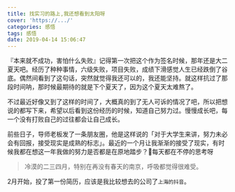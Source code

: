 ```yaml
---
title: 找实习的路上,我还想看到太阳呀
cover: 'https://.../'
categories: 感悟
tags: 感悟
date: 2019-04-14 15:06:47
---
```


『本来就不成功，害怕什么失败』记得第一次把这个作为签名时候，那年还是大二夏天吧。经历了种种事情，六级失败，项目失败，成绩下滑感觉人生已经跌倒了谷底。偶然间看到了这句话，突然就觉得我还可以的，我还能坚持。就这样抗过了那段时间呐，那时候最期待的就是下个夏天了，因为这个夏天太难熬了。

不过最近好像又到了这样的时间了，大概真的到了无人可诉的情况了吧，所以把想说的都写下来，希望以后看到这份经历的时候，知道自己努力过。慢慢成长吧，每一个没有打败自己的过往都会让自己成长。

前些日子，导师老板发了一条朋友圈，他是这样说的「对于大学生来讲，努力未必会有回报，接受现实是成熟的标志」。最近的一个月让我渐渐的接受了现实，有时候我都在想这一年我做的努力是否都是在原地踏步？每天都在不停的思考呀

<!--more-->

> 冷漠的二三四月，特别在再没有春天的南京，呼吸都觉得很难受。

2月开始，投了第一份简历，应该是我比较想去的公司了`上海的抖音`。